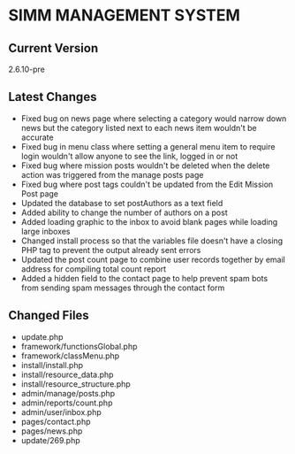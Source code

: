SIMM MANAGEMENT SYSTEM
======================

Current Version
---------------
2.6.10-pre

Latest Changes
--------------
* Fixed bug on news page where selecting a category would narrow down news but the category listed next to each news item wouldn't be accurate
* Fixed bug in menu class where setting a general menu item to require login wouldn't allow anyone to see the link, logged in or not
* Fixed bug where mission posts wouldn't be deleted when the delete action was triggered from the manage posts page
* Fixed bug where post tags couldn't be updated from the Edit Mission Post page
* Updated the database to set postAuthors as a text field
* Added ability to change the number of authors on a post
* Added loading graphic to the inbox to avoid blank pages while loading large inboxes
* Changed install process so that the variables file doesn't have a closing PHP tag to prevent the output already sent errors
* Updated the post count page to combine user records together by email address for compiling total count report
* Added a hidden field to the contact page to help prevent spam bots from sending spam messages through the contact form

Changed Files
-------------
* update.php
* framework/functionsGlobal.php
* framework/classMenu.php
* install/install.php
* install/resource_data.php
* install/resource_structure.php
* admin/manage/posts.php
* admin/reports/count.php
* admin/user/inbox.php
* pages/contact.php
* pages/news.php
* update/269.php